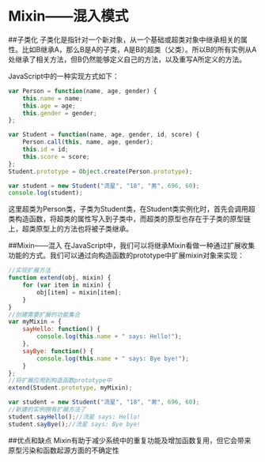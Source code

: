 Mixin——混入模式
===
##子类化
子类化是指针对一个新对象，从一个基础或超类对象中继承相关的属性。比如B继承A，那么B是A的子类，A是B的超类（父类）。所以B的所有实例从A处继承了相关方法，但B仍然能够定义自己的方法，以及重写A所定义的方法。

JavaScript中的一种实现方式如下：
```javascript
var Person = function(name, age, gender) {
	this.name = name;
	this.age = age;
	this.gender = gender;
};

var Student = function(name, age, gender, id, score) {
	Person.call(this, name, age, gender);
	this.id = id;
	this.score = score;
};
Student.prototype = Object.create(Person.prototype);

var student = new Student("流星", "18", "男", 696, 60);
console.log(student);
```

这里超类为Person类，子类为Student类，在Student类实例化时，首先会调用超类构造函数，将超类的属性写入到子类中，而超类的原型也存在于子类的原型链上，超类原型上的方法也将被子类继承。

##Mixin——混入
在JavaScript中，我们可以将继承Mixin看做一种通过扩展收集功能的方式。我们可以通过向构造函数的prototype中扩展mixin对象来实现：

```javascript
//实现扩展方法
function extend(obj, mixin) {
	for (var item in mixin) {
		obj[item] = mixin[item];
	}
}
//创建需要扩展的功能集合
var myMixin = {
	sayHello: function() {
		console.log(this.name + " says: Hello!");
	},
	sayBye: function() {
		console.log(this.name + " says: Bye bye!");
	}
};
//将扩展应用到构造函数prototype中
extend(Student.prototype, myMixin);

var student = new Student("流星", "18", "男", 696, 60);
//新建的实例拥有扩展方法了
student.sayHello();//流星 says: Hello! 
student.sayBye();//流星 says: Bye bye!
```

##优点和缺点
Mixin有助于减少系统中的重复功能及增加函数复用，但它会带来原型污染和函数起源方面的不确定性